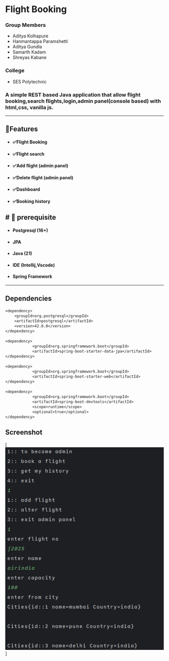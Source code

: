 # Flight Booking

### Group Members
- Aditya Kolhapure
- Hanmantappa Paramshetti
- Aditya Gundla 
- Samarth Kadam
- Shreyas Kabane


### College
- SES Polytechnic

### A simple REST based Java application that allow flight booking,search flights,login,admin panel(console based) with html,css, vanilla js.
------------

##  🌟Features
- ####  ✅Flight Booking
- #### ✅Flight search
- #### ✅Add flight (admin panel)
- #### ✅Delete flight (admin panel)
- #### ✅Dashboard
- #### ✅Booking history


## # 👻 prerequisite
- ####  Postgresql (16+)
- #### JPA
- #### Java (21)
- #### IDE (Intellij,Vscode)
- #### Spring Framework

------------

## Dependencies
```
<dependency>
    <groupId>org.postgresql</groupId>
    <artifactId>postgresql</artifactId>
    <version>42.6.0</version>
</dependency>

<dependency>
            <groupId>org.springframework.boot</groupId>
            <artifactId>spring-boot-starter-data-jpa</artifactId>
</dependency>

<dependency>
            <groupId>org.springframework.boot</groupId>
            <artifactId>spring-boot-starter-web</artifactId>
</dependency>

<dependency>
            <groupId>org.springframework.boot</groupId>
            <artifactId>spring-boot-devtools</artifactId>
            <scope>runtime</scope>
            <optional>true</optional>
</dependency>

```

## Screenshot
[![](https://github.com/adi-kal/cjproject1/blob/master/src/main/resources/run.png)]
